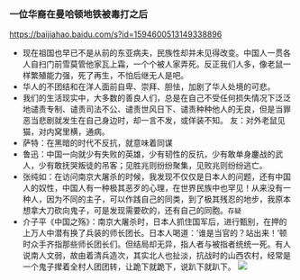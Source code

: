 ### 一位华裔在曼哈顿地铁被毒打之后
https://baijiahao.baidu.com/s?id=1594600513149338896
- 现在祖国也早已不是从前的东亚病夫，民族性却并未见得改变。中国人一贯各人自扫门前雪莫管他家瓦上霜，一个个被人家弄死。反正我们人多，像老鼠一样繁殖能力强，死了再生，不怕后继无人是吧。
- 华人的不团结和在洋人面前自卑、崇拜、胆怯，加剧了华人处境的可悲。
- 我们的生活现实中，大多数的善良人们，总是在自己不受任何损失情况下泛泛地谴责专制、谴责司法不公、谴责世风日下、谴责种种他人的无良，但是当罪恶当悲剧就发生在自己身边时，却一言不发，或佯装不知。
友：对外老鼠见猫，对内窝里横，通病。
- 萨特：在黑暗的时代不反抗，就意味着同谋
- 鲁迅：中国一向就少有失败的英雄，少有韧性的反抗，少有敢单身鏖战的武人，少有敢抚哭叛徒的吊客；见胜兆则纷纷聚集，见败兆则纷纷逃亡。
- 张纯如：在访问南京大屠杀的时候，我发现不仅仅是日本人的问题，还有中国人的奴性，中国人有一种极其恶歹的心理，在世界民族中也罕见！从来没有一种人，因为不同的主子，可以作践自己的同类，到了极其残忍的地步，我原本想拿大刀砍向鬼子，可是发现需要砍的，还有自己的同胞。`存疑`
- 介子平《中国之殇》：南京大屠杀时，日本人抓住国军后，进行甄别，在押的上万人中潜有换了兵装的师长团长。日本人喝道：’谁是当官的？站出来！’顿时众手齐指那些师长团长们。但结局却无异，指人者与被指者统统一死。有人说南人文弱，故由着清兵造次，其实北人也扯淡，抗战时的山西农村，经常是一个鬼子撵着全村人团团转，让跪下就跪下，说趴下就趴下。
![](https://ss2.baidu.com/6ONYsjip0QIZ8tyhnq/it/u=182547044,2995567676&fm=173&app=25&f=JPEG?w=538&h=286&s=2320D94F76278B510CE1501C03008042)